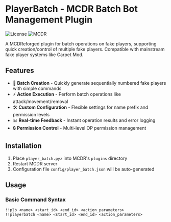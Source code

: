 # PlayerBatch - MCDR Batch Bot Management Plugin

![License](https://img.shields.io/badge/License-GPLv3-blue)
![MCDR](https://img.shields.io/badge/MCDR-2.1.0%2B-blue)

A MCDReforged plugin for batch operations on fake players, supporting quick creation/control of multiple fake players. Compatible with mainstream fake player systems like Carpet Mod.

## Features

- 🚀 **Batch Creation** - Quickly generate sequentially numbered fake players with simple commands
- ⚡ **Action Execution** - Perform batch operations like attack/movement/removal
- 🛠️ **Custom Configuration** - Flexible settings for name prefix and permission levels
- 📊 **Real-time Feedback** - Instant operation results and error logging
- 🔒 **Permission Control** - Multi-level OP permission management

## Installation

1. Place `player_batch.pyz` into MCDR's `plugins` directory
2. Restart MCDR server
3. Configuration file `config/player_batch.json` will be auto-generated

## Usage

### Basic Command Syntax
```text
!!plb <name> <start_id> <end_id> <action_parameters>
!!playerbatch <name> <start_id> <end_id> <action_parameters>
